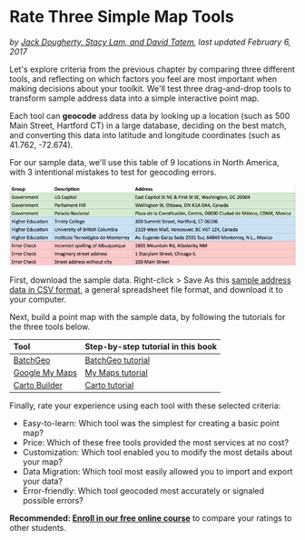 # Rate Three Simple Map Tools
*by [Jack Dougherty, Stacy Lam, and David Tatem](../../introduction/who.md), last updated February 6, 2017*

Let's explore criteria from the previous chapter by comparing three different tools, and reflecting on which factors you feel are most important when making decisions about your toolkit. We'll test three drag-and-drop tools to transform sample address data into a simple interactive point map.

Each tool can **geocode** address data by looking up a location (such as 500 Main Street, Hartford CT) in a large database, deciding on the best match, and converting this data into latitude and longitude coordinates (such as 41.762, -72.674).

For our sample data, we'll use this table of 9 locations in North America, with 3 intentional mistakes to test for geocoding errors.

![Image: Sample address data screenshot](sample-address-screenshot.png)

First, download the sample data. Right-click > Save As this [sample address data in CSV format](../sample-address-data-for-point-maps.csv), a general spreadsheet file format, and download it to your computer.

Next, build a point map with the sample data, by following the tutorials for the three tools below.

| Tool |  Step-by-step tutorial in this book |
| :---- | :---- |
| [BatchGeo](http://batchgeo.com) | [BatchGeo tutorial](../../map/batchgeo/) |
| [Google My Maps](http://google.com/mymaps) | [My Maps tutorial](../../map/mymaps/) |
| [Carto Builder](http://carto.com) | [Carto tutorial](../../map/carto/) |

Finally, rate your experience using each tool with these selected criteria:
- Easy-to-learn: Which tool was the simplest for creating a basic point map?
- Price: Which of these free tools provided the most services at no cost?
- Customization: Which tool enabled you to modify the most details about your map?
- Data Migration: Which tool most easily allowed you to import and export your data?
- Error-friendly: Which tool geocoded most accurately or signaled possible errors?

**Recommended: [Enroll in our free online course](../../enroll/readme.md)** to compare your ratings to other students.
